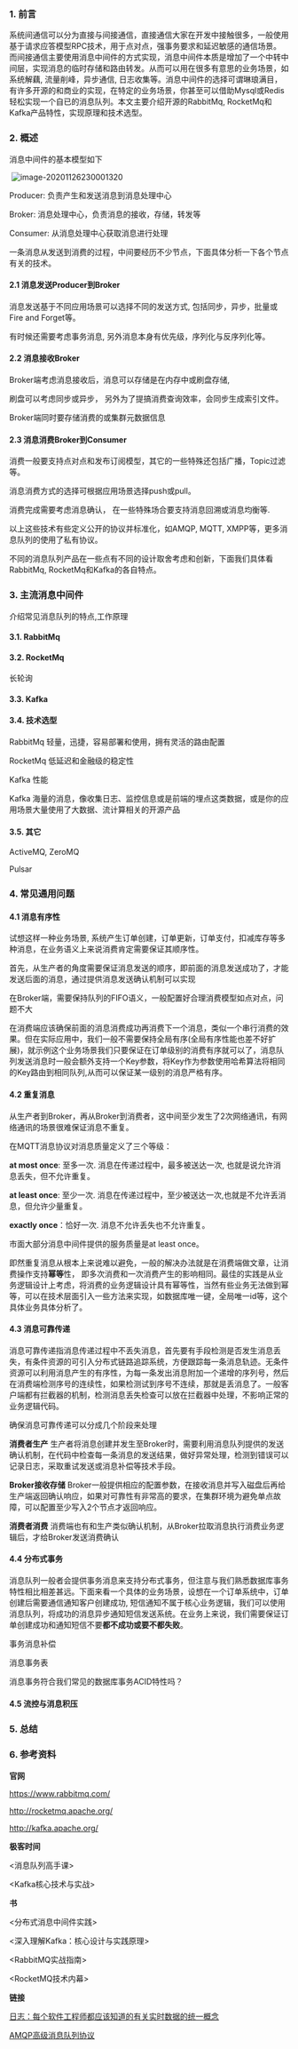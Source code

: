 ### 1. 前言

​			系统间通信可以分为直接与间接通信，直接通信大家在开发中接触很多，一般使用基于请求应答模型RPC技术，用于点对点，强事务要求和延迟敏感的通信场景。而间接通信主要使用消息中间件的方式实现，消息中间件本质是增加了一个中转中间层，实现消息的临时存储和路由转发。从而可以用在很多有意思的业务场景，如系统解藕, 流量削峰，异步通信, 日志收集等。消息中间件的选择可谓琳琅满目，有许多开源的和商业的实现，在特定的业务场景，你甚至可以借助Mysql或Redis轻松实现一个自已的消息队列。本文主要介绍开源的RabbitMq, RocketMq和Kafka产品特性，实现原理和技术选型。

### 2.  概述

消息中间件的基本模型如下

​             ![image-20201126230001320](D:\person\knowledge\middleware\middleware_base.png)

Producer: 负责产生和发送消息到消息处理中心 

Broker: 消息处理中心，负责消息的接收，存储，转发等

Consumer:  从消息处理中心获取消息进行处理

一条消息从发送到消费的过程，中间要经历不少节点，下面具体分析一下各个节点有关的技术。

#### 2.1 消息发送Producer到Broker

消息发送基于不同应用场景可以选择不同的发送方式, 包括同步，异步，批量或Fire and Forget等。

有时候还需要考虑事务消息, 另外消息本身有优先级，序列化与反序列化等。 

#### 2.2 消息接收Broker

Broker端考虑消息接收后，消息可以存储是在内存中或刷盘存储,

刷盘可以考虑同步或异步， 另外为了提搞消费查询效率，会同步生成索引文件。

 Broker端同时要存储消费的或集群元数据信息

#### 2.3 消息消费Broker到Consumer

消费一般要支持点对点和发布订阅模型，其它的一些特殊还包括广播，Topic过滤等。       

消息消费方式的选择可根据应用场景选择push或pull。

消费完成需要考虑消息确认， 在一些特殊场合要支持消息回溯或消息均衡等.

以上这些技术有些定义公开的协议并标准化，如AMQP, MQTT, XMPP等，更多消息队列的使用了私有协议。

不同的消息队列产品在一些点有不同的设计取舍考虑和创新，下面我们具体看RabbitMq, RocketMq和Kafka的各自特点。

### 3.  主流消息中间件

介绍常见消息队列的特点,工作原理

#### 3.1. RabbitMq

#### 3.2. RocketMq

长轮询

#### 3.3. Kafka

#### 3.4. 技术选型

RabbitMq   轻量，迅捷，容易部署和使用，拥有灵活的路由配置

RocketMq  低延迟和金融级的稳定性

Kafka  性能

Kafka 海量的消息，像收集日志、监控信息或是前端的埋点这类数据，或是你的应用场景大量使用了大数据、流计算相关的开源产品

#### 3.5. 其它

ActiveMQ, ZeroMQ 

Pulsar

### 4. 常见通用问题

#### 4.1  消息有序性

试想这样一种业务场景, 系统产生订单创建，订单更新，订单支付，扣减库存等多种消息，在业务语义上来说消费肯定需要保证其顺序性。  

首先，从生产者的角度需要保证消息发送的顺序，即前面的消息发送成功了，才能发送后面的消息，通过提供消息发送确认机制可以实现

在Broker端，需要保持队列的FIFO语义，一般配置好合理消费模型如点对点，问题不大

在消费端应该确保前面的消息消费成功再消费下一个消息，类似一个串行消费的效果。但在实际应用中，我们一般不需要保持全局有序(全局有序性能也差不好扩展)，就示例这个业务场景我们只要保证在订单级别的消费有序就可以了，消息队列发送消息时一般会额外支持一个Key参数，将Key作为参数使用哈希算法将相同的Key路由到相同队列,从而可以保证某一级别的消息严格有序。

#### 4.2  重复消息

从生产者到Broker，再从Broker到消费者，这中间至少发生了2次网络通讯，有网络通讯的场景很难保证消息不重复。

在MQTT消息协议对消息质量定义了三个等级：

**at most once**: 至多一次. 消息在传递过程中，最多被送达一次, 也就是说允许消息丢失，但不允许重复。

**at least once**: 至少一次.  消息在传递过程中，至少被送达一次,也就是不允许丢消息，但允许少量重复。

**exactly once**：恰好一次. 消息不允许丢失也不允许重复。

市面大部分消息中间件提供的服务质量是at least once。

即然重复消息从根本上来说难以避免，一般的解决办法就是在消费端做文章，让消费操作支持**幂等**性， 即多次消费和一次消费产生的影响相同。最佳的实践是从业务逻辑设计上考虑，将消费的业务逻辑设计具有幂等性，当然有些业务无法做到幂等，可以在技术层面引入一些方法来实现，如数据库唯一键，全局唯一id等，这个具体业务具体分析了。

#### 4.3 消息可靠传递

消息可靠传递指消息传递过程中不丢失消息，首先要有手段检测是否发生消息丢失，有条件资源的可引入分布式链路追踪系统，方便跟踪每一条消息轨迹。无条件资源可以利用消息产生的有序性，为每一条发出消息附加一个递增的序列号，然后在消费端检测序号的连续性，如果检测试到序号不连续，那就是丢消息了。一般客户端都有拦截器的机制，检测消息丢失检查可以放在拦截器中处理，不影响正常的业务逻辑代码。

确保消息可靠传递可以分成几个阶段来处理

**消费者生产**   生产者将消息创建并发生至Broker时，需要利用消息队列提供的发送确认机制，在代码中检查每一条消息的发送结果，做好异常处理，检测到错误可以记录日志，采取重试发送或消息补偿等技术手段。

**Broker接收存储**  Broker一般提供相应的配置参数，在接收消息并写入磁盘后再给生产端返回确认响应，如果对可靠性有非常高的要求，在集群环境为避免单点故障，可以配置至少写入2个节点才返回响应。

**消费者消费** 消费端也有和生产类似确认机制，从Broker拉取消息执行消费业务逻辑后，才给Broker发送消费确认

#### 4.4 分布式事务

消息队列一般者会提供事务消息来支持分布式事务，但注意与我们熟悉数据库事务特性相比相差甚远。下面来看一个具体的业务场景，设想在一个订单系统中，订单创建后需要通信通知客户创建成功, 短信通知不属于核心业务逻辑，我们可以使用消息队列，将成功的消息异步通知短信发送系统。在业务上来说，我们需要保证订单创建成功和通知短信不要**都不成功或要不都失败**。



事务消息补偿

消息事务表

消息事务符合我们常见的数据库事务ACID特性吗？

#### 4.5 流控与消息积压

#### 

### 5. 总结

### 6. 参考资料

**官网** 

https://www.rabbitmq.com/

http://rocketmq.apache.org/

http://kafka.apache.org/

**极客时间**

<消息队列高手课>

<Kafka核心技术与实战>

**书** 

<分布式消息中间件实践>

<深入理解Kafka：核心设计与实践原理>

<RabbitMQ实战指南>

<RocketMQ技术内幕>

**链接**

 [日志：每个软件工程师都应该知道的有关实时数据的统一概念](http://www.oschina.net/translate/log-what-every-software-engineer-should-know-about-real-time-datas-unifying)

[AMQP高级消息队列协议](https://www.amqp.org/)
